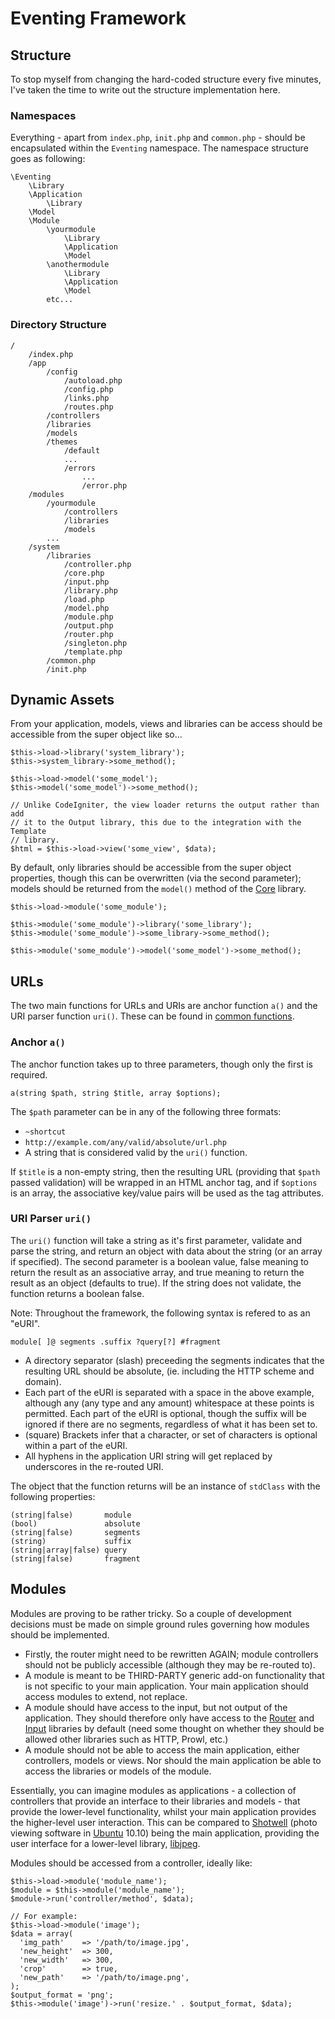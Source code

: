 # Eventing Framework

## Structure

To stop myself from changing the hard-coded structure every five minutes, I've
taken the time to write out the structure implementation here.

### Namespaces

Everything - apart from `index.php`, `init.php` and `common.php` - should be
encapsulated within the `Eventing` namespace. The namespace structure goes as
following:

    \Eventing
        \Library
        \Application
            \Library
        \Model
        \Module
            \yourmodule
                \Library
                \Application
                \Model
            \anothermodule
                \Library
                \Application
                \Model
            etc...

### Directory Structure

    /
        /index.php
        /app
            /config
                /autoload.php
                /config.php
                /links.php
                /routes.php
            /controllers
            /libraries
            /models
            /themes
                /default
                ...
                /errors
                    ...
                    /error.php
        /modules
            /yourmodule
                /controllers
                /libraries
                /models
            ...
        /system
            /libraries
                /controller.php
                /core.php
                /input.php
                /library.php
                /load.php
                /model.php
                /module.php
                /output.php
                /router.php
                /singleton.php
                /template.php
            /common.php
            /init.php

## Dynamic Assets

From your application, models, views and libraries can be access should be
accessible from the super object like so...

    $this->load->library('system_library');
    $this->system_library->some_method();
    
    $this->load->model('some_model');
    $this->model('some_model')->some_method();
    
    // Unlike CodeIgniter, the view loader returns the output rather than add
    // it to the Output library, this due to the integration with the Template
    // library.
    $html = $this->load->view('some_view', $data);

By default, only libraries should be accessible from the super object
properties, though this can be overwritten (via the second parameter); models
should be returned from the `model()` method of the [Core][7] library.

    $this->load->module('some_module');
    
    $this->module('some_module')->library('some_library');
    $this->module('some_module')->some_library->some_method();
    
    $this->module('some_module')->model('some_model')->some_method();

## URLs

The two main functions for URLs and URIs are anchor function `a()` and the URI
parser function `uri()`. These can be found in [common functions][4].

### Anchor `a()`

The anchor function takes up to three parameters, though only the first is
required.

    a(string $path, string $title, array $options);

The `$path` parameter can be in any of the following three formats:

- `~shortcut`
- `http://example.com/any/valid/absolute/url.php`
- A string that is considered valid by the `uri()` function.

If `$title` is a non-empty string, then the resulting URL (providing that
`$path` passed validation) will be wrapped in an HTML anchor tag, and if
`$options` is an array, the associative key/value pairs will be used as the tag
attributes.

### URI Parser `uri()`

The `uri()` function will take a string as it's first parameter, validate and
parse the string, and return an object with data about the string (or an array
if specified). The second parameter is a boolean value, false meaning to return
the result as an associative array, and true meaning to return the result as an
object (defaults to true). If the string does not validate, the function returns
a boolean false.

Note: Throughout the framework, the following syntax is refered to as an "eURI".

    module[ ]@ segments .suffix ?query[?] #fragment

- A directory separator (slash) preceeding the segments indicates that the
  resulting URL should be absolute, (ie. including the HTTP scheme and domain).
- Each part of the eURI is separated with a space in the above example, although
  any (any type and any amount) whitespace at these points is permitted. Each
  part of the eURI is optional, though the suffix will be ignored if there are
  no segments, regardless of what it has been set to.
- (square) Brackets infer that a character, or set of characters is optional
  within a part of the eURI.
- All hyphens in the application URI string will get replaced by underscores in
  the re-routed URI.

The object that the function returns will be an instance of `stdClass` with the
following properties:

    (string|false)       module
    (bool)               absolute
    (string|false)       segments
    (string)             suffix
    (string|array|false) query
    (string|false)       fragment

## Modules

Modules are proving to be rather tricky. So a couple of development decisions
must be made on simple ground rules governing how modules should be implemented.

- Firstly, the router might need to be rewritten AGAIN; module controllers
  should not be publicly accessible (although they may be re-routed to).
- A module is meant to be THIRD-PARTY generic add-on functionality that is not
  specific to your main application. Your main application should access modules
  to extend, not replace.
- A module should have access to the input, but not output of the application.
  They should therefore only have access to the [Router][5] and [Input][6]
  libraries by default (need some thought on whether they should be allowed
  other libraries such as HTTP, Prowl, etc.)
- A module should not be able to access the main application, either
  controllers, models or views. Nor should the main application be able to
  access the libraries or models of the module.

Essentially, you can imagine modules as applications - a collection of
controllers that provide an interface to their libraries and models - that
provide the lower-level functionality, whilst your main application provides the
higher-level user interaction. This can be compared to [Shotwell][3] (photo
viewing software in [Ubuntu][2] 10.10) being the main application, providing the
user interface for a lower-level library, [libjpeg][1].

Modules should be accessed from a controller, ideally like:

    $this->load->module('module_name');
    $module = $this->module('module_name');
    $module->run('controller/method', $data);
    
    // For example:
    $this->load->module('image');
    $data = array(
      'img_path'    => '/path/to/image.jpg',
      'new_height'  => 300,
      'new_width'   => 300,
      'crop'        => true,
      'new_path'    => '/path/to/image.png',
    );
    $output_format = 'png';
    $this->module('image')->run('resize.' . $output_format, $data);

[1]: http://en.wikipedia.org/wiki/Libjpeg "libjpeg on Wikipedia"
[2]: http://www.ubuntu.com/ "Ubuntu Linux Distrobution"
[3]: http://yorba.org/shotwell/ "Shotwell: Open source photo manager for GNOME"
[4]: https://github.com/mynameiszanders/eventing/blob/master/system/common.php
     "Common functions (mynameiszanders/eventing@master)"
[5]: https://github.com/mynameiszanders/eventing/blob/master/system/libraries/router.php
     "Router library (mynameiszanders/eventing@master)"
[6]: https://github.com/mynameiszanders/eventing/blob/master/system/libraries/input.php
     "Input library (mynameiszanders/eventing@master)"
[7]: https://github.com/mynameiszanders/eventing/blob/master/system/libraries/core.php
     "Core library (mynameiszanders/eventing@master)"
